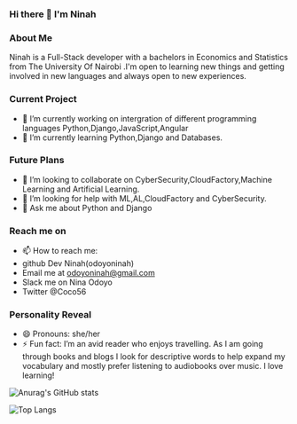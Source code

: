 ### Hi there 👋 I'm Ninah

### About Me
Ninah is a Full-Stack developer with a bachelors in Economics and Statistics from The University Of Nairobi .I'm open to learning new things and getting involved in new languages and always open to new experiences.

### Current Project
- 🔭 I’m currently working on intergration of different programming languages Python,Django,JavaScript,Angular
- 🌱 I’m currently learning Python,Django and Databases.

### Future Plans
- 👯 I’m looking to collaborate on CyberSecurity,CloudFactory,Machine Learning and Artificial Learning.
- 🤔 I’m looking for help with ML,AL,CloudFactory and CyberSecurity.
- 💬 Ask me about Python and Django

### Reach me on
- 📫 How to reach me: 
- github Dev Ninah(odoyoninah)
- Email me at odoyoninah@gmail.com
- Slack me on Nina Odoyo
- Twitter @Coco56

### Personality Reveal
- 😄 Pronouns: she/her
- ⚡ Fun fact: I’m an avid reader who enjoys travelling. As I am going through books and blogs I look for descriptive words to help expand my vocabulary and mostly prefer listening to audiobooks over music. I love learning!




![Anurag's GitHub stats](https://github-readme-stats.vercel.app/api?username=odoyoninah&show_icons=true&theme=radical)

![Top Langs](https://github-readme-stats.vercel.app/api/top-langs/?username=odoyoninah&layout=compact)



